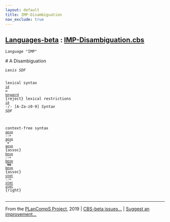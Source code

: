 ```yaml
---
layout: default
title: IMP-Disambiguation
nav_exclude: true
---
```


[Languages-beta] : [IMP-Disambiguation.cbs]
-----------------------------

<div class="highlighter-rouge"><pre class="highlight"><code><i class="keyword">Language</i> <span id="Language_IMP">"IMP"</span></code></pre></div>
# <span id="SectionNumber_A">A</span> Disambiguation


<div class="highlighter-rouge"><pre class="highlight"><code><i class="keyword">Lexis</i> <i class="keyword">SDF</i>

lexical syntax 
  <code><span class="syn-name"><a href="../IMP-1/index.html#SyntaxName_id">id</a></span></code> = <code><span class="syn-name"><a href="../IMP-1/index.html#SyntaxName_keyword">keyword</a></span></code> {reject}
lexical restrictions
  <code><span class="syn-name"><a href="../IMP-1/index.html#SyntaxName_id">id</a></span></code> -/- [A-Za-z0-9]
<i class="keyword">Syntax</i> <i class="keyword">SDF</i>

context-free syntax
<code><i class="keyword"></i><i class="var"></i><span class="syn-name"><a href="../IMP-1/index.html#SyntaxName_aexp">aexp</a></span> ::= <span class="syn-name"><a href="../IMP-1/index.html#SyntaxName_aexp">aexp</a></span> <b class="atom">'+'</b> <span class="syn-name"><a href="../IMP-1/index.html#SyntaxName_aexp">aexp</a></span></code>  {assoc}
<code><i class="keyword"></i><i class="var"></i><span class="syn-name"><a href="../IMP-2/index.html#SyntaxName_bexp">bexp</a></span> ::= <span class="syn-name"><a href="../IMP-2/index.html#SyntaxName_bexp">bexp</a></span> <b class="atom">'&&'</b> <span class="syn-name"><a href="../IMP-2/index.html#SyntaxName_bexp">bexp</a></span></code> {assoc}
<code><i class="keyword"></i><i class="var"></i><span class="syn-name"><a href="../IMP-3/index.html#SyntaxName_stmt">stmt</a></span> ::= <span class="syn-name"><a href="../IMP-3/index.html#SyntaxName_stmt">stmt</a></span> <span class="syn-name"><a href="../IMP-3/index.html#SyntaxName_stmt">stmt</a></span></code>      {right}</code></pre></div>


____

From the [PLanCompS Project], 2019 | [CBS-beta issues...] | [Suggest an improvement...]

[IMP-Disambiguation.cbs]: IMP-Disambiguation.cbs 
  "CBS SOURCE FILE"
[Funcons-beta]: /CBS-beta/docs/Funcons-beta
 "FUNCONS-BETA"
[Unstable-Funcons-beta]: /CBS-beta/docs/Unstable-Funcons-beta
  "UNSTABLE-FUNCONS-BETA"
[Languages-beta]: /CBS-beta/docs/Languages-beta
  "LANGUAGES-BETA"
[Unstable-Languages-beta]: /CBS-beta/docs/Unstable-Languages-beta
  "UNSTABLE-LANGUAGES-BETA"
[CBS-beta]: /CBS-beta "CBS-BETA"
[PLanCompS Project]: http://plancomps.org
  "PROGRAMMING LANGUAGE COMPONENTS AND SPECIFICATIONS PROJECT HOME PAGE"
[CBS-beta issues...]: https://github.com/plancomps/plancomps.github.io/issues
  "CBS-BETA ISSUE REPORTS ON GITHUB"
[Suggest an improvement...]: mailto:plancomps@gmail.com?Subject=CBS-beta%20-%20comment&Body=Re%3A%20CBS-beta%20specification%20at%20IMP/IMP-Disambiguation/IMP-Disambiguation.cbs%0A%0AComment/Query/Issue/Suggestion%3A%0A%0A%0ASignature%3A%0A 
  "GENERATE AN EMAIL TEMPLATE"
